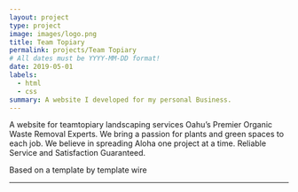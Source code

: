 ```yaml
---
layout: project
type: project
image: images/logo.png
title: Team Topiary
permalink: projects/Team Topiary
# All dates must be YYYY-MM-DD format!
date: 2019-05-01
labels:
  - html 
  - css
summary: A website I developed for my personal Business.
---
```

A website for teamtopiary landscaping services
Oahu’s Premier Organic Waste Removal Experts.
We bring a passion for plants and green spaces to each job.
We believe in spreading Aloha one project at a time.
Reliable Service and Satisfaction Guaranteed.

Based on a template by template wire
<hr>


